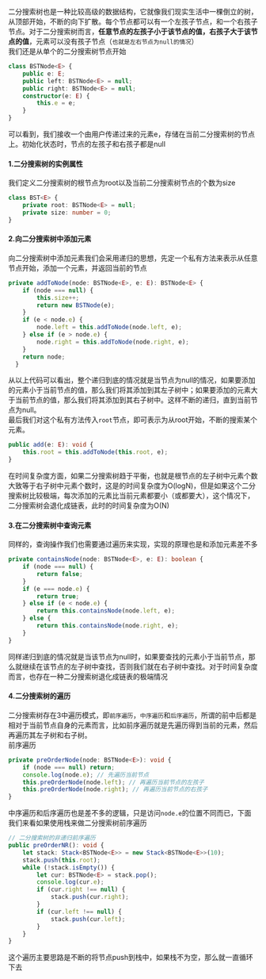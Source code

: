 二分搜索树也是一种比较高级的数据结构，它就像我们现实生活中一棵倒立的树，从顶部开始，不断的向下扩散。每个节点都可以有一个左孩子节点，和一个右孩子节点。对于二分搜索树而言，**任意节点的左孩子小于该节点的值，右孩子大于该节点的值**，元素可以没有孩子节点（`也就是左右节点为null的情况`）     
我们还是从单个的二分搜索树节点开始
```ts
class BSTNode<E> {
    public e: E;
    public left: BSTNode<E> = null;
    public right: BSTNode<E> = null;
    constructor(e: E) {
        this.e = e;
    }
}
```
可以看到，我们接收一个由用户传递过来的元素e，存储在当前二分搜索树的节点上。初始化状态时，节点的左孩子和右孩子都是null
#### 1.二分搜索树的实例属性
我们定义二分搜索树的根节点为root以及当前二分搜索树节点的个数为size
```ts
class BST<E> {
    private root: BSTNode<E> = null;
    private size: number = 0;
}
```
#### 2.向二分搜索树中添加元素
向二分搜索树中添加元素我们会采用递归的思想，先定一个私有方法来表示从任意节点开始，添加一个元素，并返回当前的节点
```ts
private addToNode(node: BSTNode<E>, e: E): BSTNode<E> {
    if (node === null) {
        this.size++;
        return new BSTNode(e);
    }
    if (e < node.e) {
        node.left = this.addToNode(node.left, e);
    } else if (e > node.e) {
        node.right = this.addToNode(node.right, e);
    }
    return node;
  }
```
从以上代码可以看出，整个递归到底的情况就是当节点为null的情况，如果要添加的元素小于当前节点的值，那么我们将其添加到其左子树中；如果要添加的元素大于当前节点的值，那么我们将其添加到其右子树中。这样不断的递归，直到当前节点为null。         
最后我们对这个私有方法传入`root`节点，即可表示为从root开始，不断的搜索某个元素。       
```ts
public add(e: E): void {
    this.root = this.addToNode(this.root, e);
}
```
在时间复杂度方面，如果二分搜索树趋于平衡，也就是根节点的左子树中元素个数大致等于右子树中元素个数时，这是的时间复杂度为O(logN)，但是如果这个二分搜索树比较极端，每次添加的元素比当前元素都要小（或都要大），这个情况下，二分搜索树会退化成链表，此时的时间复杂度为O(N)
#### 3.在二分搜索树中查询元素
同样的，查询操作我们也需要通过遍历来实现，实现的原理也是和添加元素差不多
```ts
private containsNode(node: BSTNode<E>, e: E): boolean {
    if (node === null) {
        return false;
    }
    if (e === node.e) {
        return true;
    } else if (e < node.e) {
        return this.containsNode(node.left, e);
    } else {
        return this.containsNode(node.right, e);
    }
}
```
同样递归到底的情况就是当该节点为null时，如果要查找的元素小于当前节点，那么就继续在该节点的左子树中查找，否则我们就在右子树中查找。对于时间复杂度而言，也存在一种二分搜索树退化成链表的极端情况
#### 4.二分搜索树的遍历
二分搜索树存在3中遍历模式，即`前序遍历`，`中序遍历`和`后序遍历`，所谓的前中后都是相对于当前节点自身的元素而言，比如前序遍历就是先遍历得到当前的元素，然后再遍历其左子树和右子树。          
前序遍历
```ts
private preOrderNode(node: BSTNode<E>): void {
    if (node === null) return;
    console.log(node.e); // 先遍历当前节点
    this.preOrderNode(node.left); // 再遍历当前节点的左孩子
    this.preOrderNode(node.right); // 再遍历当前节点的右孩子
}
```
中序遍历和后序遍历也是差不多的逻辑，只是访问`node.e`的位置不同而已，下面我们来看如果使用栈来做二分搜索树前序遍历
```ts
// 二分搜索树的非递归前序遍历
public preOrderNR(): void {
    let stack: Stack<BSTNode<E>> = new Stack<BSTNode<E>>(10);
    stack.push(this.root);
    while (!stack.isEmpty()) {
        let cur: BSTNode<E> = stack.pop();
        console.log(cur.e);
        if (cur.right !== null) {
            stack.push(cur.right);
        }
        if (cur.left !== null) {
            stack.push(cur.left);
        }
    }
}
```
这个遍历主要思路是不断的将节点push到栈中，如果栈不为空，那么就一直循环下去

